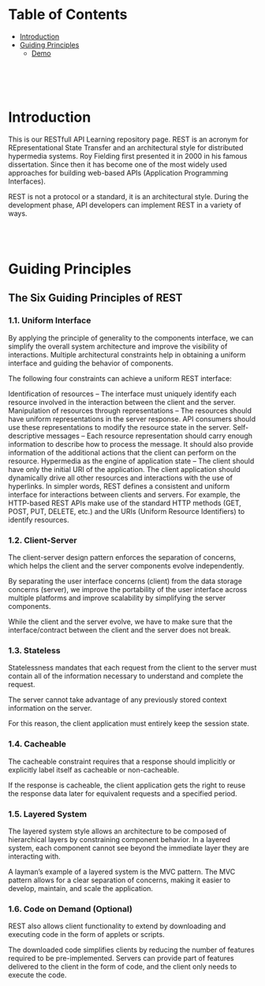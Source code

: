 

# Table of Contents

- [Introduction](#introduction)
- [Guiding Principles](#guiding_principles)
  - [Demo](#view-function)



<br/>
<br/>
<br/>


# Introduction <a name="guiding_principles"></a>

<p>This is our RESTfull API Learning repository page. REST is an acronym for REpresentational State Transfer and an architectural style for distributed hypermedia systems. Roy Fielding first presented it in 2000 in his famous dissertation. Since then it has become one of the most widely used approaches for building web-based APIs (Application Programming Interfaces).

REST is not a protocol or a standard, it is an architectural style. During the development phase, API developers can implement REST in a variety of ways.</p> 

<br/>
<br/>

# Guiding Principles <a name="guiding_principles"></a>

## The Six Guiding Principles of REST


### 1.1. Uniform Interface
By applying the principle of generality to the components interface, we can simplify the overall system architecture and improve the visibility of interactions. Multiple architectural constraints help in obtaining a uniform interface and guiding the behavior of components.

The following four constraints can achieve a uniform REST interface:

Identification of resources – The interface must uniquely identify each resource involved in the interaction between the client and the server.
Manipulation of resources through representations – The resources should have uniform representations in the server response. API consumers should use these representations to modify the resource state in the server.
Self-descriptive messages – Each resource representation should carry enough information to describe how to process the message. It should also provide information of the additional actions that the client can perform on the resource.
Hypermedia as the engine of application state – The client should have only the initial URI of the application. The client application should dynamically drive all other resources and interactions with the use of hyperlinks.
In simpler words, REST defines a consistent and uniform interface for interactions between clients and servers. For example, the HTTP-based REST APIs make use of the standard HTTP methods (GET, POST, PUT, DELETE, etc.) and the URIs (Uniform Resource Identifiers) to identify resources.

### 1.2. Client-Server
The client-server design pattern enforces the separation of concerns, which helps the client and the server components evolve independently.

By separating the user interface concerns (client) from the data storage concerns (server), we improve the portability of the user interface across multiple platforms and improve scalability by simplifying the server components.

While the client and the server evolve, we have to make sure that the interface/contract between the client and the server does not break.

### 1.3. Stateless
Statelessness mandates that each request from the client to the server must contain all of the information necessary to understand and complete the request.

The server cannot take advantage of any previously stored context information on the server.

For this reason, the client application must entirely keep the session state.

### 1.4. Cacheable
The cacheable constraint requires that a response should implicitly or explicitly label itself as cacheable or non-cacheable.

If the response is cacheable, the client application gets the right to reuse the response data later for equivalent requests and a specified period.

### 1.5. Layered System
The layered system style allows an architecture to be composed of hierarchical layers by constraining component behavior. In a layered system, each component cannot see beyond the immediate layer they are interacting with.

A layman’s example of a layered system is the MVC pattern. The MVC pattern allows for a clear separation of concerns, making it easier to develop, maintain, and scale the application.

### 1.6. Code on Demand (Optional)
REST also allows client functionality to extend by downloading and executing code in the form of applets or scripts.

The downloaded code simplifies clients by reducing the number of features required to be pre-implemented. Servers can provide part of features delivered to the client in the form of code, and the client only needs to execute the code.

<br/>
<br/>